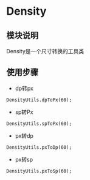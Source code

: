 # Density

## 模块说明
Density是一个尺寸转换的工具类

##  使用步骤

* dp转px
```
DensityUtils.dpToPx(60);
```
* sp转Px
```
DensityUtils.spToPx(60);
```
* px转dp
```
DensityUtils.pxToDp(60);
```
* px转sp
```
DensityUtils.pxToSp(60);
```


 
